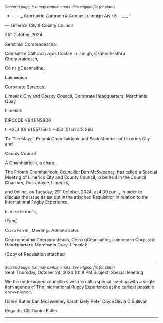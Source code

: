 *<small>Scanned page, text may contain errors. See original file for clarity</small>*  
-  ——_ Comhairle Cathrach
& Contae Luimnigh
AN ~S —_ _ *

— Limerick City
& County Council

25" October, 2024.

Sembhisi Corparadeacha,

Comhatrte Cathrach agus Contae Luimnigh,
Ceanncheathru Chorperaidesch,

Cé na gCeannaithe,

Luimneach

Corporate Services.

Limerick City and County Council,
Corporate Headquarters,
Merchants Quay.

Limerick

EIRCODE V94 ENS90O

t: +353 (0) 61 557150
f: +353 (0) 61 415 266

To: The Mayor, Priomh Chomhairleoir and Each Member of Limerick City and

County Council

A Chomhairleoir, a chara,

The Priomh Chomhairleoir, Councillor Dan McSweeney, has called a Special Meeting of
Limerick City and County Council, to be held in the Council Chamber, Dooradoyle, Limerick,

and Online, on Tuesday, 29” October, 2024, at 4.00 p.m.., in order to discuss the issue as set
out in the attached Requisition in relation to the International Rugby Experience.

Is mise le meas,

(Fane)

Ciara Farrell,
Meetings Administrator.

Ceanncheathni Chorpardideach, Cé na gCeannaithe, Luimneach
Corporate Headquarters, Merchants Quay, Limerick

(Copy of Requisition attached)

---
*<small>Scanned page, text may contain errors. See original file for clarity</small>*  
Sent: Thursday, October 24, 2024 10:18 PM
Subject: Special Meeting

We the undersigned councillors wish to call a special meeting with a single item agenda of
The International Rugby Experience at the carliest possible convenience.

Daniel Butler
Dan McSweeney
Sarah Kiely
Peter Doyle
Olivia O'Sullivan

Regards,
Cllr Daniel Butler

---
